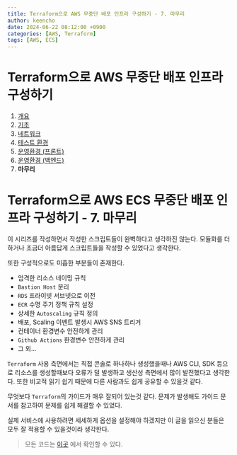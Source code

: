 ```yaml
---
title: Terraform으로 AWS 무중단 배포 인프라 구성하기 - 7. 마무리
author: keencho
date: 2024-06-22 08:12:00 +0900
categories: [AWS, Terraform]
tags: [AWS, ECS]
---
```


# **Terraform으로 AWS 무중단 배포 인프라 구성하기**
1. [개요](/posts/terraform-aws-infra-1)
2. [기초](/posts/terraform-aws-infra-2)
3. [네트워크](/posts/terraform-aws-infra-3)
4. [테스트 환경](/posts/terraform-aws-infra-4)
5. [운영환경 (프론트)](/posts/terraform-aws-infra-5)
6. [운영환경 (백엔드)](/posts/terraform-aws-infra-6)
7. **마무리**

# **Terraform으로 AWS ECS 무중단 배포 인프라 구성하기 - 7. 마무리**
이 시리즈를 작성하면서 작성한 스크립트들이 완벽하다고 생각하진 않는다. 모듈화를 더 하거나 조금더 아름답게 스크립트들을 작성할 수 있었다고 생각한다.

또한 구성적으로도 미흡한 부분들이 존재한다.

- 엄격한 리소스 네이밍 규칙
- `Bastion Host` 분리
- `RDS` 프라이빗 서브넷으로 이전
- `ECR` 수명 주기 정책 규칙 설정
- 상세한 `Autoscaling` 규칙 정의
- 배포, Scaling 이벤트 발생시 AWS SNS 트리거
- 컨테이너 환경변수 안전하게 관리
- `Github Actions` 환경변수 안전하게 관리
- 그 외...

`Terraform` 사용 측면에서는 직접 콘솔로 하나하나 생성했을때나 AWS CLI, SDK 등으로 리소스를 생성할때보다 오류가 덜 발생하고 생산성 측면에서 많이 발전했다고 생각한다. 또한 비교적 읽기 쉽기 때문에 다른 사람과도 쉽게 공유할 수 있을것 같다.

무엇보다 `Terraform`의 가이드가 매우 잘되어 있는것 같다. 문제가 발생해도 가이드 문서를 참고하여 문제를 쉽게 해결할 수 있었다.

실제 서비스에 사용하려면 세세하게 옵션을 설정해야 하겠지만 이 글을 읽으신 분들은 모두 잘 적용할 수 있을것이라 생각한다.

> 모든 코드는 [이곳](https://github.com/keencho/aws-infra-terraform-example) 에서 확인할 수 있다.

